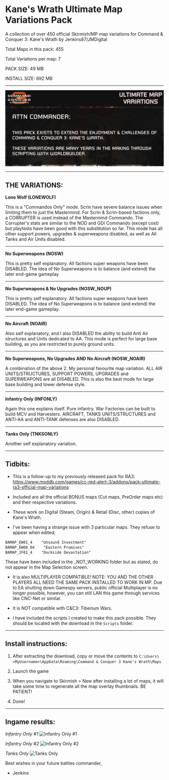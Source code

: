 # Kane's Wrath Ultimate Map Variations Pack
 A collection of over 450 official Skirmish/MP map variations for Command & Conquer 3: Kane's Wrath by Jenkins87/JMDigital
 
 Total Maps in this pack: 455
 
 Total Variations per map: 7
 
 PACK SIZE: 49 MB
 
 INSTALL SIZE: 692 MB

---------------------------

![ATTENTION COMMANDER](https://raw.githubusercontent.com/JenkinsTR/KanesWrath-Ultimate-Map-Variations/main/Art/KWUMV/KWUMV_attnc1.png)

---------------------------
## THE VARIATIONS:

**Lone Wolf (LONEWOLF)**

This is a "Commandos Only" mode. Scrin have severe balance issues when limiting them to just the Mastermind. For Scrin & Scrin-based factions only, a CORRUPTER is used instead of the Mastermind Commando.
The Corrupter's stats are similar to the NOD and GDI Commando (except cost) but playtests have been good with this substitution so far.
This mode has all other support powers, upgrades & superweapons disabled, as well as All Tanks and Air Units disabled.

---------------------------
**No Superweapons (NOSW)**

This is pretty self explanatory. All factions super weapons have been DISABLED.
The idea of No Superweapons is to balance (and extend) the later end-game gameplay.

---------------------------
**No Superweapons & No Upgrades (NOSW_NOUP)**

This is pretty self explanatory. All factions super weapons have been DISABLED.
The idea of No Superweapons is to balance (and extend) the later end-game gameplay.

---------------------------
**No Aircraft (NOAIR)**

Also self explanatory, and I also DISABLED the ability to build Anti Air structures and Units dedicated to AA.
This mode is perfect for large base building, as you are restricted to purely ground units.

---------------------------
**No Superweapons, No Upgrades AND No Aircraft (NOSW_NOAIR)**

A combination of the above 2. My personal favourite map variation.
ALL AIR UNITS/STRUCTURES, SUPPORT POWERS, UPGRADES and SUPERWEAPONS are all DISABLED.
This is also the best mode for large base building and tower defense style.

---------------------------
**Infantry Only (INFONLY)**

Again this one explains itself. Pure infantry.
War Factories can be built to build MCV and Harvesters.
AIRCRAFT, TANKS UNITS/STRUCTURES and ANTI-AA and ANTI-TANK defenses are also DISABLED.

---------------------------
**Tanks Only (TNKSONLY)**

Another self explanatory variation.

---------------------------
## Tidbits:

- This is a follow-up to my previously released pack for RA3: https://www.moddb.com/games/cc-red-alert-3/addons/pack-ultimate-ra3-official-map-variations

- Included are all the official BONUS maps (Cut maps, PreOrder maps etc) and their respective variations.

- These work on Digital (Steam, Origin) & Retail (Disc, other) copies of Kane's Wrath.

- I've been having a strange issue with 3 particular maps. They refuse to appear when edited;
```
BAMAP_EW01_4    "Unsound Investment"
BAMAP_EW08_04    "Eastern Promises"
BAMAP_JF01_4    "Dockside Devastation"
```

These have been included in the _NOT_WORKING folder but as stated, do not appear in the Map Selection screen.

- It is also MULTIPLAYER COMPATIBLE! NOTE: YOU AND THE OTHER PLAYERS ALL NEED THE SAME PACK INSTALLED TO WORK IN MP.
Due to EA shutting down Gamespy servers, public official Multiplayer is no longer possible,
however, you can still LAN this game through services like CNC-Net or similar.

- It is NOT compatible with C&C3: Tiberium Wars.

- I have included the scripts I created to make this pack possible.
They should be located with the download in the `Scripts` folder.

---------------------------
## Install instructions:

1. After extracting the download, copy or move the contents to `C:\Users\<MyUsername>\AppData\Roaming\Command & Conquer 3 Kane's Wrath\Maps`

2. Launch the game

3. When you navigate to Skirmish > New after installing a lot of maps,
it will take some time to regenerate all the map overlay thumbnails. BE PATIENT!

4. Done!

---------------------------
## Ingame results:

*Infantry Only #1*
![Infantry Only #1](https://raw.githubusercontent.com/JenkinsTR/KanesWrath-Ultimate-Map-Variations/main/Art/Screenshots/Screenshot_InfantryOnly_1.png)

*Infantry Only #2*
![Infantry Only #2](https://raw.githubusercontent.com/JenkinsTR/KanesWrath-Ultimate-Map-Variations/main/Art/Screenshots/Screenshot_InfantryOnly_2_AI.png)

*Tanks Only*
![Tanks Only](https://raw.githubusercontent.com/JenkinsTR/KanesWrath-Ultimate-Map-Variations/main/Art/Screenshots/Screenshot_TanksOnly.png)


Best wishes in your future battles commander,

- Jenkins